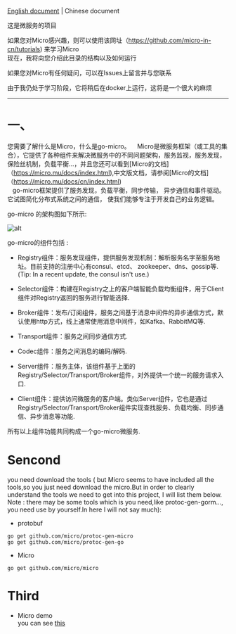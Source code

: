 [English document](https://github.com/MrVWY/go/blob/master/micro/emamples/README.md) | Chinese document  
  
这是微服务的项目

如果您对Micro感兴趣，则可以使用该网址（https://github.com/micro-in-cn/tutorials) 来学习Micro  
现在，我将向您介绍此目录的结构以及如何运行

如果您对Micro有任何疑问，可以在Issues上留言并与您联系  

由于我仍处于学习阶段，它将稍后在docker上运行，这将是一个很大的麻烦  
____
一、  
====
您需要了解什么是Micro，什么是go-micro。
  
Micro是微服务框架（或工具的集合），它提供了各种组件来解决微服务中的不同问题架构，服务监视，服务发现，保险丝机制，负载平衡...，并且您还可以看到[Micro的文档]（https://micro.mu/docs/index.html),中文版文档，请参阅[Micro的文档]（https://micro.mu/docs/cn/index.html)  
  
go-micro框架提供了服务发现，负载平衡，同步传输，
异步通信和事件驱动。 它试图简化分布式系统之间的通信，
使我们能够专注于开发自己的业务逻辑。 
  
go-micro 的架构图如下所示:  
  
![alt](https://image-static.segmentfault.com/180/641/1806415878-5c28d8815645a)  
  
go-micro的组件包括 :  
* Registry组件：服务发现组件，提供服务发现机制：解析服务名字至服务地址。目前支持的注册中心有consul、etcd、 zookeeper、dns、gossip等.(Tip: In a recent update, the consul isn't use.)
- Selector组件：构建在Registry之上的客户端智能负载均衡组件，用于Client组件对Registry返回的服务进行智能选择.
* Broker组件：发布/订阅组件，服务之间基于消息中间件的异步通信方式，默认使用http方式，线上通常使用消息中间件，如Kafka、RabbitMQ等.
- Transport组件：服务之间同步通信方式.
* Codec组件：服务之间消息的编码/解码.
- Server组件：服务主体，该组件基于上面的Registry/Selector/Transport/Broker组件，对外提供一个统一的服务请求入口.
* Client组件：提供访问微服务的客户端。类似Server组件，它也是通过Registry/Selector/Transport/Broker组件实现查找服务、负载均衡、同步通信、异步消息等功能.  
  
所有以上组件功能共同构成一个go-micro微服务.  
 
Sencond
====
you need download the tools ( but Micro seems to have included all the tools,so you just need download the micro.But in order to clearly understand the tools we need to get into this project, I will list them below. Note : there may be some tools which is you need,like protoc-gen-gorm..., you need use by yourself.In here I will not say much):  
* protobuf  
```
go get github.com/micro/protoc-gen-micro  
go get github.com/micro/protoc-gen-go
```
- Micro  
```
go get github.com/micro/micro
```
  
Third
====
* Micro demo  
you can see [this](https://github.com/micro-in-cn/tutorials/tree/master/examples/middle-practices/micro-new)
